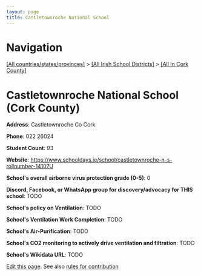 ```yaml
---
layout: page
title: Castletownroche National School
---
```

# Navigation

[[All countries/states/provinces]](../../..) > [[All Irish School Districts]](../..) > [[All In Cork County]](..)

# Castletownroche National School (Cork County)

**Address**: Castletownroche Co Cork

**Phone**: 022 26024

**Student Count**: 93

**Website**: <https://www.schooldays.ie/school/castletownroche-n-s-rollnumber-14107U>

**School's overall airborne virus protection grade (0-5)**: 0

**Discord, Facebook, or WhatsApp group for discovery/advocacy for THIS school**: TODO

**School's policy on Ventilation**: TODO

**School's Ventilation Work Completion**: TODO

**School's Air-Purification**: TODO

**School's CO2 monitoring to actively drive ventilation and filtration**: TODO

**School's Wikidata URL**: TODO


[Edit this page](https://github.com/ventilate-schools/Ireland/edit/main/./Cork_County/Castletownroche_National_School.md). See also [rules for contribution](../../../contribution-rules/)
